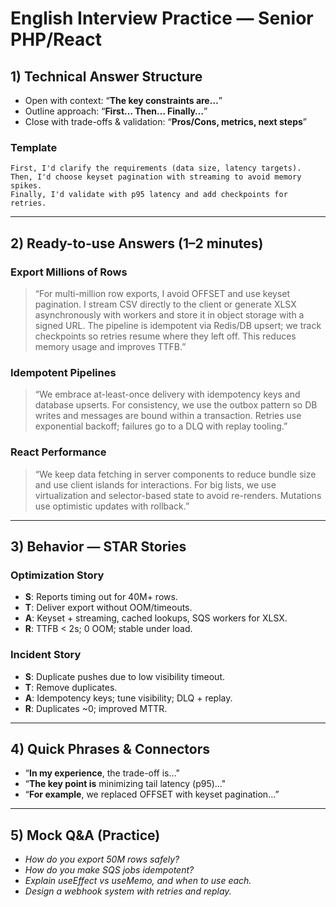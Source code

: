 # English Interview Practice — Senior PHP/React

## 1) Technical Answer Structure
- Open with context: “**The key constraints are…**”
- Outline approach: “**First… Then… Finally…**”
- Close with trade-offs & validation: “**Pros/Cons, metrics, next steps**”

### Template
```
First, I'd clarify the requirements (data size, latency targets).
Then, I'd choose keyset pagination with streaming to avoid memory spikes.
Finally, I'd validate with p95 latency and add checkpoints for retries.
```

---

## 2) Ready-to-use Answers (1–2 minutes)

### Export Millions of Rows
> “For multi-million row exports, I avoid OFFSET and use keyset pagination. I stream CSV directly to the client or generate XLSX asynchronously with workers and store it in object storage with a signed URL. The pipeline is idempotent via Redis/DB upsert; we track checkpoints so retries resume where they left off. This reduces memory usage and improves TTFB.”

### Idempotent Pipelines
> “We embrace at-least-once delivery with idempotency keys and database upserts. For consistency, we use the outbox pattern so DB writes and messages are bound within a transaction. Retries use exponential backoff; failures go to a DLQ with replay tooling.”

### React Performance
> “We keep data fetching in server components to reduce bundle size and use client islands for interactions. For big lists, we use virtualization and selector-based state to avoid re-renders. Mutations use optimistic updates with rollback.”

---

## 3) Behavior — STAR Stories

### Optimization Story
- **S**: Reports timing out for 40M+ rows.
- **T**: Deliver export without OOM/timeouts.
- **A**: Keyset + streaming, cached lookups, SQS workers for XLSX.
- **R**: TTFB < 2s; 0 OOM; stable under load.

### Incident Story
- **S**: Duplicate pushes due to low visibility timeout.
- **T**: Remove duplicates.
- **A**: Idempotency keys; tune visibility; DLQ + replay.
- **R**: Duplicates ~0; improved MTTR.

---

## 4) Quick Phrases & Connectors
- “**In my experience**, the trade-off is…"
- “**The key point is** minimizing tail latency (p95)…"
- “**For example**, we replaced OFFSET with keyset pagination…”

---

## 5) Mock Q&A (Practice)
- *How do you export 50M rows safely?*
- *How do you make SQS jobs idempotent?*
- *Explain useEffect vs useMemo, and when to use each.*
- *Design a webhook system with retries and replay.*